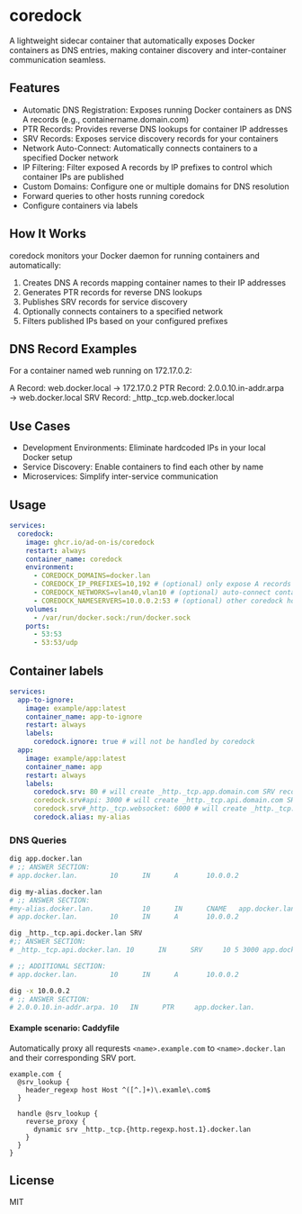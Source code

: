# coredock

A lightweight sidecar container that automatically exposes Docker containers as DNS entries, making container discovery and inter-container communication seamless.

## Features

- Automatic DNS Registration: Exposes running Docker containers as DNS A records (e.g., containername.domain.com)
- PTR Records: Provides reverse DNS lookups for container IP addresses
- SRV Records: Exposes service discovery records for your containers
- Network Auto-Connect: Automatically connects containers to a specified Docker network
- IP Filtering: Filter exposed A records by IP prefixes to control which container IPs are published
- Custom Domains: Configure one or multiple domains for DNS resolution
- Forward queries to other hosts running coredock
- Configure containers via labels

## How It Works

coredock monitors your Docker daemon for running containers and automatically:

1. Creates DNS A records mapping container names to their IP addresses
2. Generates PTR records for reverse DNS lookups
3. Publishes SRV records for service discovery
4. Optionally connects containers to a specified network
5. Filters published IPs based on your configured prefixes

## DNS Record Examples

For a container named web running on 172.17.0.2:

A Record: web.docker.local → 172.17.0.2
PTR Record: 2.0.0.10.in-addr.arpa → web.docker.local
SRV Record: \_http.\_tcp.web.docker.local

## Use Cases

- Development Environments: Eliminate hardcoded IPs in your local Docker setup
- Service Discovery: Enable containers to find each other by name
- Microservices: Simplify inter-service communication

## Usage

```yaml
services:
  coredock:
    image: ghcr.io/ad-on-is/coredock
    restart: always
    container_name: coredock
    environment:
      - COREDOCK_DOMAINS=docker.lan
      - COREDOCK_IP_PREFIXES=10,192 # (optional) only expose A records for these IP prefixes
      - COREDOCK_NETWORKS=vlan40,vlan10 # (optional) auto-connect containers to these networks
      - COREDOCK_NAMESERVERS=10.0.0.2:53 # (optional) other coredock hosts
    volumes:
      - /var/run/docker.sock:/run/docker.sock
    ports:
      - 53:53
      - 53:53/udp
```

## Container labels

```yaml
services:
  app-to-ignore:
    image: example/app:latest
    container_name: app-to-ignore
    restart: always
    labels:
      coredock.ignore: true # will not be handled by coredock
  app:
    image: example/app:latest
    container_name: app
    restart: always
    labels:
      coredock.srv: 80 # will create _http._tcp.app.domain.com SRV record
      coredock.srv#api: 3000 # will create _http._tcp.api.domain.com SRV record
      coredock.srv#_http._tcp.websocket: 6000 # will create _http._tcp.websocket.domain.com SRV record
      coredock.alias: my-alias
```

### DNS Queries

```bash
dig app.docker.lan
# ;; ANSWER SECTION:
# app.docker.lan.        10      IN      A       10.0.0.2

dig my-alias.docker.lan
# ;; ANSWER SECTION:
#my-alias.docker.lan.            10      IN      CNAME   app.docker.lan.
# app.docker.lan.        10      IN      A       10.0.0.2

dig _http._tcp.api.docker.lan SRV
#;; ANSWER SECTION:
# _http._tcp.api.docker.lan. 10      IN      SRV     10 5 3000 app.docker.lan.

# ;; ADDITIONAL SECTION:
# app.docker.lan.        10      IN      A       10.0.0.2

dig -x 10.0.0.2
# ;; ANSWER SECTION:
# 2.0.0.10.in-addr.arpa. 10   IN      PTR     app.docker.lan.

```

#### Example scenario: Caddyfile

Automatically proxy all requrests `<name>.example.com` to `<name>.docker.lan` and their corresponding SRV port.

```Caddyfile
example.com {
  @srv_lookup {
    header_regexp host Host ^([^.]+)\.examle\.com$
  }

  handle @srv_lookup {
    reverse_proxy {
      dynamic srv _http._tcp.{http.regexp.host.1}.docker.lan
    }
  }
}

```

## License

MIT

```

```
